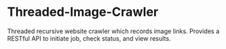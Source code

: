 Threaded-Image-Crawler
======================

Threaded recursive website crawler which records image links. Provides a RESTful API to initiate job, check status, and view results.